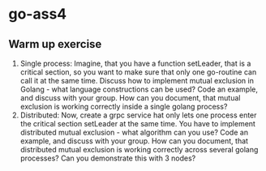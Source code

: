 # go-ass4
## Warm up exercise
1. Single process: Imagine, that you have a function  setLeader, that is a critical section, so you want to make sure that only one go-routine can call it at the same time. Discuss how to implement mutual exclusion in Golang - what  language constructions can be used?  Code an example, and discuss with your group. How can you document, that mutual exclusion is working correctly inside a single golang process?
2. Distributed: Now, create a grpc service hat only lets one process enter the critical section  setLeader at the same time. You have to implement distributed mutual exclusion - what algorithm can you use? Code an example, and discuss with your group. How can you document, that distributed mutual exclusion is working correctly across several golang processes? Can you demonstrate this with 3 nodes?
